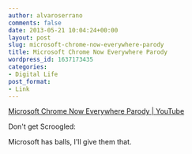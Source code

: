 ```yaml
---
author: alvaroserrano
comments: false
date: 2013-05-21 10:04:24+00:00
layout: post
slug: microsoft-chrome-now-everywhere-parody
title: Microsoft Chrome Now Everywhere Parody
wordpress_id: 1637173435
categories:
- Digital Life
post_format:
- Link
---
```


[Microsoft Chrome Now Everywhere Parody | YouTube](http://www.youtube.com/watch?v=H6EcN_zHX4k)

Don't get Scroogled: 




Microsoft has balls, I'll give them that.
